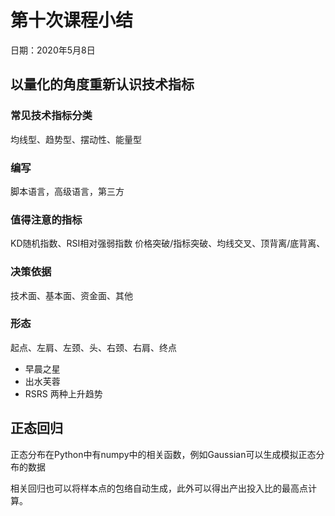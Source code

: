# 第十次课程小结

日期：2020年5月8日

## 以量化的角度重新认识技术指标

### 常见技术指标分类
均线型、趋势型、摆动性、能量型
### 编写
脚本语言，高级语言，第三方
### 值得注意的指标
KD随机指数、RSI相对强弱指数
价格突破/指标突破、均线交叉、顶背离/底背离、
### 决策依据
技术面、基本面、资金面、其他
### 形态
起点、左肩、左颈、头、右颈、右肩、终点
- 早晨之星
- 出水芙蓉
- RSRS 两种上升趋势

## 正态回归

正态分布在Python中有numpy中的相关函数，例如Gaussian可以生成模拟正态分布的数据

相关回归也可以将样本点的包络自动生成，此外可以得出产出投入比的最高点计算。
